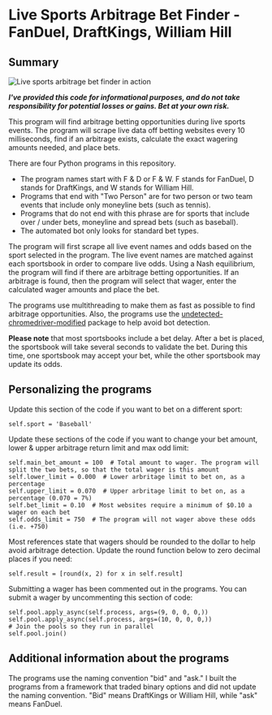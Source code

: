 # Live Sports Arbitrage Bet Finder - FanDuel, DraftKings, William Hill

## Summary

![Live sports arbitrage bet finder in action](https://github.com/ScrapeWithYuri/Live-Sports-Arbitrage-Bet-Finder/blob/main/Program_in_action.gif)

_**I've provided this code for informational purposes, and do not take responsibility for potential losses or gains. Bet at your own risk.**_

This program will find arbitrage betting opportunities during live sports events. The program will scrape live data off betting websites every 10 milliseconds, find if an arbitrage exists, calculate the exact wagering amounts needed, and place bets.

There are four Python programs in this repository.

- The program names start with F & D or F & W. F stands for FanDuel, D stands for DraftKings, and W stands for William Hill.
- Programs that end with "Two Person" are for two person or two team events that include only moneyline bets (such as tennis).
- Programs that do not end with this phrase are for sports that include over / under bets, moneyline and spread bets (such as baseball).
- The automated bot only looks for standard bet types.

The program will first scrape all live event names and odds based on the sport selected in the program. The live event names are matched against each sportsbook in order to compare live odds. Using a Nash equilibrium, the program will find if there are arbitrage betting opportunities. If an arbitrage is found, then the program will select that wager, enter the calculated wager amounts and place the bet.

The programs use multithreading to make them as fast as possible to find arbitrage opportunities. Also, the programs use the [undetected-chromedriver-modified](https://pypi.org/project/undetected-chromedriver-modified/) package to help avoid bot detection.

**Please note** that most sportsbooks include a bet delay. After a bet is placed, the sportsbook will take several seconds to validate the bet. During this time, one sportsbook may accept your bet, while the other sportsbook may update its odds.

## Personalizing the programs

Update this section of the code if you want to bet on a different sport:

```
self.sport = 'Baseball'
```

Update these sections of the code if you want to change your bet amount, lower & upper arbitrage return limit and max odd limit:

```
self.main_bet_amount = 100  # Total amount to wager. The program will split the two bets, so that the total wager is this amount
self.lower_limit = 0.000  # Lower arbritage limit to bet on, as a percentage
self.upper_limit = 0.070  # Upper arbritage limit to bet on, as a percentage (0.070 = 7%)
self.bet_limit = 0.10  # Most websites require a minimum of $0.10 a wager on each bet
self.odds_limit = 750  # The program will not wager above these odds (i.e. +750)
```

Most references state that wagers should be rounded to the dollar to help avoid arbitrage detection. Update the round function below to zero decimal places if you need:

```
self.result = [round(x, 2) for x in self.result]
```

Submitting a wager has been commented out in the programs. You can submit a wager by uncommenting this section of code:

```
self.pool.apply_async(self.process, args=(9, 0, 0, 0,))
self.pool.apply_async(self.process, args=(10, 0, 0, 0,))
# Join the pools so they run in parallel
self.pool.join()
```

## Additional information about the programs

The programs use the naming convention "bid" and "ask." I built the programs from a framework that traded binary options and did not update the naming convention. "Bid" means DraftKings or William Hill, while "ask" means FanDuel.
